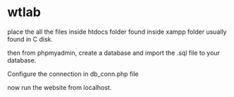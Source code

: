 # wtlab

place the all the files inside htdocs folder found inside xampp folder usually found in C disk.

then from phpmyadmin, create a database and import the .sql file to your database.

Configure the connection in db_conn.php file

now run the website from localhost.
